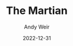 ---
yearRead: 2022
title: The Martian
author: Andy Weir
yearPublished: 2011
genre: ["science fiction", "adventure"]
edition: ebook
dateStarted: 2022-12-28
date: 2022-12-31
status: Read
rating: 4
cover: "/logs/books/covers/the-martian.jpg"
---